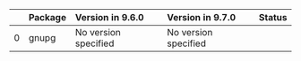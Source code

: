 <!-- markdown-link-check-disable -->

|    | Package   | Version in 9.6.0     | Version in 9.7.0     | Status   |
|---:|:----------|:---------------------|:---------------------|:---------|
|  0 | gnupg     | No version specified | No version specified |          |